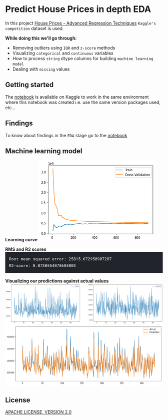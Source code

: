 # Predict House Prices in depth EDA

In this project [House Prices - Advanced Regression Techniques](https://www.kaggle.com/c/house-prices-advanced-regression-techniques) `Kaggle's competition` dataset is used.

**While doing this we'll go through:**

- Removing outliers using `IQR` and `z-score` methods
- Visualizing `categorical` and `continuous` variables
- How to process `string` dtype columns for building `machine learning model`
- Dealing with `missing` values

## Getting started

The [notebook](https://www.kaggle.com/akashsdas/predict-house-prices-in-depth-eda) is available on Kaggle to work in the same environment where this notebook was created i.e. use the same version packages used, etc...

## Findings

To know about findings in the `EDA` stage go to the [notebook](./notebook.ipynb)

## Machine learning model

**Learning curve**
![learning-curve](./docs/imgs/learning-curve.png)

**RMS and R2 scores**
![score](./docs/imgs/score.png)

**Visualizing our predictions against actual values**
![output-img](./docs/imgs/output-img.png)
![final-output](docs/imgs/final-output.png)

## License

[APACHE LICENSE, VERSION 2.0](./LICENSE)
